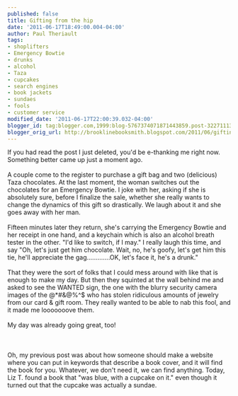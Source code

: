 ```yaml
---
published: false
title: Gifting from the hip
date: '2011-06-17T18:49:00.004-04:00'
author: Paul Theriault
tags:
- shoplifters
- Emergency Bowtie
- drunks
- alcohol
- Taza
- cupcakes
- search engines
- book jackets
- sundaes
- fools
- customer service
modified_date: '2011-06-17T22:00:39.032-04:00'
blogger_id: tag:blogger.com,1999:blog-5767374071871443859.post-3227111300314558064
blogger_orig_url: http://brooklinebooksmith.blogspot.com/2011/06/gifting-from-hip.html
---
```


If you had read the post I just deleted, you'd be e-thanking me right now.<br />Something better came up just a moment ago.<br /><br />A couple come to the register to purchase a gift bag and two (delicious) Taza chocolates. At the last moment, the woman switches out the chocolates for an Emergency Bowtie. I joke with her, asking if she is absolutely sure, before I finalize the sale, whether she really wants to change the dynamics of this gift so drastically. We laugh about it and she goes away with her man.<br /><br />Fifteen minutes later they return, she's carrying the Emergency Bowtie and her receipt in one hand, and a keychain which is also an alcohol breath tester in the other. "I'd like to switch, if I may." I really laugh this time, and say "Oh, let's just get him chocolate. Wait, no, he's goofy, let's get him this tie, he'll appreciate the gag.............OK, let's face it, he's a drunk."<br /><br />That they were the sort of folks that I could mess around with like that is enough to make my day. But then they squinted at the wall behind me and asked to see the WANTED sign, the one with the blurry security camera images of the @*#&amp;$%$@%^$ who has stolen ridiculous amounts of jewelry from our card &amp; gift room. They really wanted to be able to nab this fool, and it made me looooooove them.<br /><br />My day was already going great, too!<br /><br /><br /><br />Oh, my previous post was about how someone should make a website where you can put in keywords that describe a book cover, and it will find the book for you. Whatever, we don't need it, we can find anything. Today, Liz T. found a book that "was blue, with a cupcake on it." even though it turned out that the cupcake was actually a sundae.